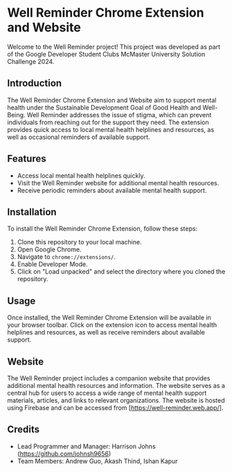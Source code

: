 # Well Reminder Chrome Extension and Website

Welcome to the Well Reminder project! This project was developed as part of the Google Developer Student Clubs McMaster University Solution Challenge 2024. 

## Introduction

The Well Reminder Chrome Extension and Website aim to support mental health under the Sustainable Development Goal of Good Health and Well-Being. Well Reminder addresses the issue of stigma, which can prevent individuals from reaching out for the support they need. The extension provides quick access to local mental health helplines and resources, as well as occasional reminders of available support.

## Features

- Access local mental health helplines quickly.
- Visit the Well Reminder website for additional mental health resources.
- Receive periodic reminders about available mental health support.

## Installation

To install the Well Reminder Chrome Extension, follow these steps:
1. Clone this repository to your local machine.
2. Open Google Chrome.
3. Navigate to `chrome://extensions/`.
4. Enable Developer Mode.
5. Click on "Load unpacked" and select the directory where you cloned the repository.

## Usage

Once installed, the Well Reminder Chrome Extension will be available in your browser toolbar. Click on the extension icon to access mental health helplines and resources, as well as receive reminders about available support.

## Website

The Well Reminder project includes a companion website that provides additional mental health resources and information. The website serves as a central hub for users to access a wide range of mental health support materials, articles, and links to relevant organizations.
The website is hosted using Firebase and can be accessed from [https://well-reminder.web.app/].

## Credits

- Lead Programmer and Manager: Harrison Johns (https://github.com/johnsh9656)
- Team Members: Andrew Guo, Akash Thind, Ishan Kapur
